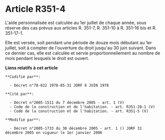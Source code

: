 # Article R351-4

L'aide personnalisée est calculée au 1er juillet de chaque année, sous réserve des cas prévus aux articles R. 351-7, R.
351-10 à R. 351-16 bis et R. 351-17-1.

Elle est versée, soit pendant une période de douze mois débutant au 1er juillet, soit à compter de l'ouverture du droit
jusqu'au 30 juin suivant. Dans ce dernier cas, elle est calculée et servie proportionnellement au nombre de mois pendant
lesquels le droit est ouvert.

**Liens relatifs à cet article**

	**Codifié par**:

	  - Décret n°78-622 1978-05-31 JORF 8 JUIN 1978

	**Cité par**:

	  - Décret n°2005-1511 du 7 décembre 2005 - art. 1 (V)
	  - Code de la construction et de l'habitation. - art. R351-28-1 (V)
	  - Code de la construction et de l'habitation. - art. R351-5 (V)

	**Modifié par**:

	  - Décret n°2005-1733 du 30 décembre 2005 - art. 1 () JORF 31 décembre 2005 en vigueur le 1er janvier 2006
